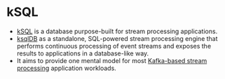 # kSQL
- [kSQL](https://ksqldb.io) is a database purpose-built for stream processing applications.
- [ksqlDB]() as a standalone, SQL-powered stream processing engine that performs continuous processing of event streams and exposes the results to applications in a database-like way. 
- It aims to provide one mental model for most [Kafka-based stream processing](../../6_BigData/DataProcessing/KafkaStreams/Readme.md) application workloads.